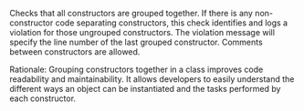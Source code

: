 Checks that all constructors are grouped together. If there is any
non-constructor code separating constructors, this check identifies and
logs a violation for those ungrouped constructors. The violation message
will specify the line number of the last grouped constructor. Comments
between constructors are allowed.

Rationale: Grouping constructors together in a class improves code
readability and maintainability. It allows developers to easily
understand the different ways an object can be instantiated and the
tasks performed by each constructor.
